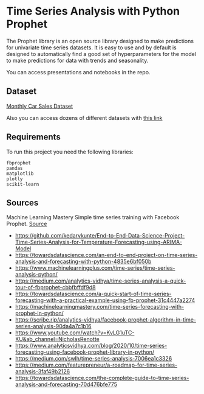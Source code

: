 # Time Series Analysis with Python Prophet
The Prophet library is an open source library designed to make predictions for univariate time series datasets. It is easy to use and by default is designed to automatically find a good set of hyperparameters for the model to make predictions for data with trends and seasonality.

You can access presentations and notebooks in the repo.

## Dataset
[Monthly Car Sales Dataset](https://raw.githubusercontent.com/jbrownlee/Datasets/master/monthly-car-sales.csv)

Also you can access dozens of different datasets with [this link](https://github.com/jbrownlee/Datasets/)

## Requirements

To run this project you need the following libraries:
```
fbprophet
pandas
matplotlib
plotly
scikit-learn
```

## Sources
Machine Learning Mastery Simple time series training with Facebook Prophet.
[Source](https://machinelearningmastery.com/time-series-forecasting-with-prophet-in-python/)

- https://github.com/kedarvkunte/End-to-End-Data-Science-Project-Time-Series-Analysis-for-Temperature-Forecasting-using-ARIMA-Model
- https://towardsdatascience.com/an-end-to-end-project-on-time-series-analysis-and-forecasting-with-python-4835e6bf050b
- https://www.machinelearningplus.com/time-series/time-series-analysis-python/
- https://medium.com/analytics-vidhya/time-series-analysis-a-quick-tour-of-fbprophet-cbbfbffdf9d8
- https://towardsdatascience.com/a-quick-start-of-time-series-forecasting-with-a-practical-example-using-fb-prophet-31c4447a2274
- https://machinelearningmastery.com/time-series-forecasting-with-prophet-in-python/
- https://scribe.rip/analytics-vidhya/facebook-prophet-algorithm-in-time-series-analysis-90da4a7c1b16
- https://www.youtube.com/watch?v=KvLG1uTC-KU&ab_channel=NicholasRenotte
- https://www.analyticsvidhya.com/blog/2020/10/time-series-forecasting-using-facebook-prophet-library-in-python/
- https://medium.com/swlh/time-series-analysis-7006ea1c3326
- https://medium.com/featurepreneur/a-roadmap-for-time-series-analysis-3faf49b2126
- https://towardsdatascience.com/the-complete-guide-to-time-series-analysis-and-forecasting-70d476bfe775

